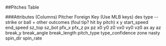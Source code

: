 ##Pitches Table

###Attributes (Columns)
Pitcher Foreign Key (Use MLB keys)
des
type -- strike or ball + other outcomes (foul tip? hit by pitch)
x
y
start_speed
end_speed
sz_top
sz_bot
pfx_x
pfx_z
px
pz
x0
y0
z0
vx0
vy0
vz0
ax
ay
az
break_y
break_angle
break_length
pitch_type
type_confidence
zone
nasty
spin_dir
spin_rate
